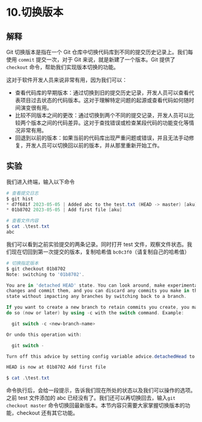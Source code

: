 # 10.切换版本

## 解释

Git 切换版本是指在一个 Git 仓库中切换代码库到不同的提交历史记录上。我们每使用 `commit` 提交一次，对于 Git 来说，就是新建了一个版本。Git 提供了 `checkout` 命令，帮助我们实现版本切换的功能。

这对于软件开发人员来说非常有用，因为我们可以：

- 查看代码库的早期版本：通过切换到旧的提交历史记录，开发人员可以查看代表项目过去状态的代码版本。这对于理解特定问题的起源或查看代码如何随时间演变很有用。
- 比较不同版本之间的更改：通过切换到两个不同的提交记录，开发人员可以比较两个版本之间的代码差异。这对于查找错误或检查某段代码的功能变化等情况非常有用。
- 回退到以前的版本：如果当前的代码库出现严重问题或错误，并且无法手动修复，开发人员可以切换回以前的版本，并从那里重新开始工作。

## 实验

我们进入终端，输入以下命令

```powershell
# 查看提交日志
$ git hist
* d7f681f 2023-05-05 | Added abc to the test.txt (HEAD -> master) [aku]
* 01b8702 2023-05-05 | Add first file [aku]

# 查看文件内容
$ cat .\test.txt
abc
```

我们可以看到之前实验提交的两条记录。同时打开 test 文件，观察文件状态。我们现在切回到第一次提交的版本，复制哈希值 `bc0c3f0`（请复制自己的哈希值）

```powershell
# 切换指定版本
$ git checkout 01b8702
Note: switching to '01b8702'.

You are in 'detached HEAD' state. You can look around, make experimental
changes and commit them, and you can discard any commits you make in this
state without impacting any branches by switching back to a branch.

If you want to create a new branch to retain commits you create, you may
do so (now or later) by using -c with the switch command. Example:

  git switch -c <new-branch-name>

Or undo this operation with:

  git switch -

Turn off this advice by setting config variable advice.detachedHead to false

HEAD is now at 01b8702 Add first file

$ cat .\test.txt

```

命令执行后，会给一段提示，告诉我们现在所处的状态以及我们可以操作的选项。之前 test 文件添加的 abc 已经没有了。我们还可以再切换回去，输入`git checkout master` 命令切换回最新版本。本节内容只需要大家掌握切换版本的功能，checkout 还有其它功能。
